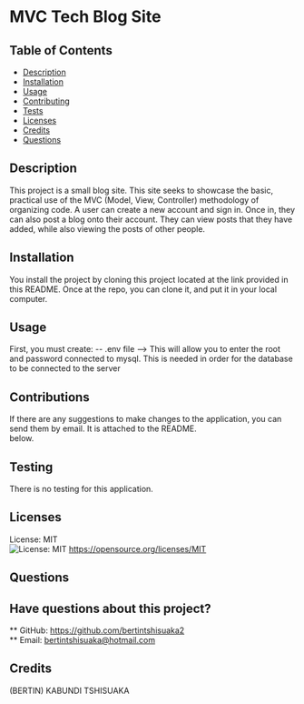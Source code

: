 
  # MVC Tech Blog Site

  ## Table of Contents
  * [Description](#description)
  * [Installation](#installation)
  * [Usage](#usage)
  * [Contributing](#contribution)
  * [Tests](#tests)
  * [Licenses](#licenses)
  * [Credits](#credits)
  * [Questions](#questions)
  ## Description
  This project is a small blog site. This site seeks to showcase the basic, practical use of the MVC (Model, View, Controller) methodology of organizing code. A user can create a new account and sign in. Once in, they can also post a blog onto their account. They can view posts that they have added, while also viewing the posts of other people. 
  ## Installation
  You install the project by cloning this project located at the link provided in this README. Once at the repo, you can clone it, and put it in your local computer.
  ## Usage
  First, you must create: 
  -- .env file --> This will allow you to enter the root and password connected to mysql. This is needed in order for the database  
      to be connected to the server
  ## Contributions
If there are any suggestions to make changes to the application, you can send them by email. It is attached to the README.  
below.
  ## Testing
  There is no testing for this application.
  ## Licenses
  License: MIT  
  ![License: MIT](https://img.shields.io/badge/License-MIT-yellow.svg)
  https://opensource.org/licenses/MIT
  ## Questions
  Have questions about this project?  
  --------------------------------------------------
  ** GitHub: https://github.com/bertintshisuaka2  
  ** Email: bertintshisuaka@hotmail.com
  ## Credits
  (BERTIN) KABUNDI TSHISUAKA
